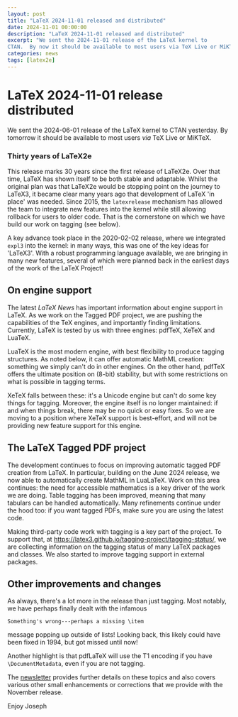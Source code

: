 ```yaml
---
layout: post
title: "LaTeX 2024-11-01 released and distributed"
date: 2024-11-01 00:00:00
description: "LaTeX 2024-11-01 released and distributed"
excerpt: "We sent the 2024-11-01 release of the LaTeX kernel to
CTAN.  By now it should be available to most users via TeX Live or MiKTeX...."
categories: news
tags: [latex2e]
---
```


# LaTeX 2024-11-01 release distributed

We sent the 2024-06-01 release of the LaTeX kernel to CTAN yesterday.  By tomorrow it should be available to most users _via_ TeX Live or MiKTeX.

### Thirty years of LaTeX2e

This release marks 30 years since the first release of LaTeX2e. Over that time,
LaTeX has shown itself to be both stable and adaptable. Whilst the original
plan was that LaTeX2e would be stopping point on the journey to LaTeX3, it
became clear many years ago that development of LaTeX 'in place' was needed.
Since 2015, the `latexrelease` mechanism has allowed the team to integrate new
features into the kernel while still allowing rollback for users to older code.
That is the cornerstone on which we have build our work on tagging (see below).

A key advance took place in the  2020-02-02 release, where we integrated
`expl3` into the kernel: in many ways, this was one of the key ideas for
'LaTeX3'. With a robust programming language available, we are bringing in many
new features, several of which were planned back in the earliest days of the
work of the LaTeX Project!

## On engine support

The latest _LaTeX News_ has important information about engine support in
LaTeX. As we work on the Tagged PDF project, we are pushing the capabilities of
the TeX engines, and importantly finding limitations. Currently, LaTeX is
tested by us with three engines: pdfTeX, XeTeX and LuaTeX.

LuaTeX is the most modern engine, with best flexibility to produce tagging
structures. As noted below, it can offer automatic MathML creation: something
we simply can't do in other engines. On the other hand,  pdfTeX offers the
ultimate position on (8-bit) stability, but with some restrictions on what is
possible in tagging terms.

XeTeX falls between these: it's a Unicode engine but can't do some key things
for tagging. Moreover, the engine itself is no longer maintained: if and when
things break, there may be no quick or easy fixes. So we are moving to a
position where XeTeX support is best-effort, and will not be providing new
feature support for this engine.

## The LaTeX Tagged PDF project

The development continues to focus on improving automatic tagged PDF creation
from LaTeX. In particular, building on the June 2024 release, we now able to
automatically create MathML in LuaLaTeX. Work on this area continues: the need
for accessible mathematics is a key driver of the work we are doing. Table
tagging has been improved, meaning that many tabulars can be handled
automatically. Many refinements continue under the hood too: if you want tagged
PDFs, make sure you are using the latest code.

Making third-party code work with tagging is a key part of the project. To
support that, at https://latex3.github.io/tagging-project/tagging-status/, we
are collecting information on the tagging status of many LaTeX packages and
classes.  We also started to improve tagging support in external packages.

## Other improvements and changes

As always, there's a lot more in the release than just tagging. Most notably,
we have perhaps finally dealt with the infamous
```
Something's wrong---perhaps a missing \item
```
message popping up outside of lists! Looking back, this likely could have been
fixed in 1994, but got missed until now!

Another highlight is that pdfLaTeX will use the T1 encoding if you have
`\DocumentMetadata`, even if you are not tagging.

The <a href="{{site.baseurl}}/news/latex2e-news/ltnews40.pdf">newsletter</a>
provides further details on these topics and also covers various other small
enhancements or corrections that we provide with the November release.

Enjoy Joseph
